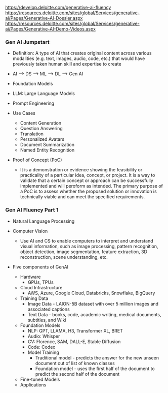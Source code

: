 https://develop.deloitte.com/generative-ai-fluency <br>
https://resources.deloitte.com/sites/global/Services/generative-ai/Pages/Generative-AI-Dossier.aspx
https://resources.deloitte.com/sites/global/Services/generative-ai/Pages/Generative-AI-Demo-Videos.aspx

### Gen AI Jumpstart
* Definition: A type of AI that creates original content across various modalities (e.g. text, images, audio, code, etc.) that would have previously taken human skill and expertise to create
* AI --> DS --> ML --> DL --> Gen AI
* Foundation Models
* LLM: Large Language Models
* Prompt Engineering
* Use Cases
  * Content Generation
  * Question Answering
  * Translation
  * Personalized Avatars
  * Document Summarization
  * Named Entity Recognition
 
* Proof of Concept (PoC)
  * It is a demonstration or evidence showing the feasibility or practicality of a particular idea, concept, or project. It is a way to validate that a certain concept or approach can be successfully implemented and will peroform as intended. The primary purpose of a PoC is to assess whether the proposed solution or innovation is technically viable and can meet the specified requirements.

### Gen AI Fluency Part 1
* Natural Language Processing
* Computer Vision
  * Use AI and CS to enable computers to interpret and understand visual information, such as image processing, pattern recognition, object detection, image segmentation, feature extraction, 3D reconstruction, scene understanding, etc.
 
* Five components of GenAI
  * Hardware
    * GPUs, TPUs
  * Cloud Infrastructure
    * AWS, Azure, Google Cloud, Databricks, Snowflake, BigQuery
  * Training Data
    * Image Data - LAION-5B dataset with over 5 million images and associated captions
    * Text Data - books, code, academic writing, medical documents, subtitles, and Wiki
  * Foundation Models
    * NLP: GPT, LLAMA, H3, Transformer XL, BRET
    * Audio: Whisper
    * CV: Florence, SAM, DALL-E, Stable Diffusion
    * Code: Codex
    * Model Training
      * Traditional model - predicts the answer for the new unseen document out of list of known classes
      * Foundation model - uses the first half of the document to predict the second half of the document
  * Fine-tuned Models
  * Applications

